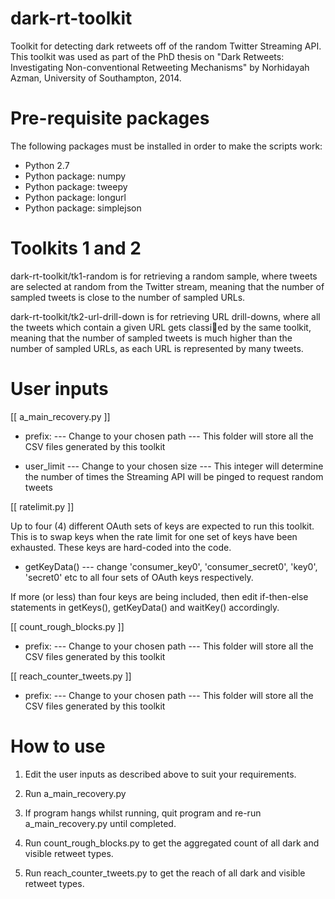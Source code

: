 dark-rt-toolkit
===============

Toolkit for detecting dark retweets off of the random Twitter Streaming API. This toolkit was used as part of the PhD thesis on "Dark Retweets: Investigating Non-conventional Retweeting Mechanisms" by Norhidayah Azman, University of Southampton, 2014.


Pre-requisite packages
======================

The following packages must be installed in order to make the scripts work:

- Python 2.7
- Python package: numpy
- Python package: tweepy
- Python package: longurl
- Python package: simplejson


Toolkits 1 and 2
================

dark-rt-toolkit/tk1-random is for retrieving a random sample, where tweets are selected at random from the Twitter stream, meaning that the number of sampled tweets is close to the number of sampled URLs.

dark-rt-toolkit/tk2-url-drill-down is for retrieving URL drill-downs, where all the tweets which contain a given URL gets classied by the same toolkit, meaning that the number of sampled tweets is much higher than the number of sampled URLs, as each URL is represented by many tweets.


User inputs
===========

[[ a_main_recovery.py ]]

- prefix: 
--- Change to your chosen path
--- This folder will store all the CSV files generated by this toolkit

- user_limit
--- Change to your chosen size
--- This integer will determine the number of times the Streaming API will be pinged to request random tweets


[[ ratelimit.py ]]

Up to four (4) different OAuth sets of keys are expected to run this toolkit. This is to swap keys when the rate limit for one set of keys have been exhausted. These keys are hard-coded into the code.

- getKeyData()
--- change 'consumer_key0', 'consumer_secret0', 'key0', 'secret0' etc to all four sets of OAuth keys respectively.

If more (or less) than four keys are being included, then edit if-then-else statements in getKeys(), getKeyData() and waitKey() accordingly.


[[ count_rough_blocks.py ]]

- prefix: 
--- Change to your chosen path
--- This folder will store all the CSV files generated by this toolkit


[[ reach_counter_tweets.py ]]

- prefix: 
--- Change to your chosen path
--- This folder will store all the CSV files generated by this toolkit


How to use
==========

1) Edit the user inputs as described above to suit your requirements.

2) Run a_main_recovery.py

3) If program hangs whilst running, quit program and re-run a_main_recovery.py until completed.

4) Run count_rough_blocks.py to get the aggregated count of all dark and visible retweet types.

5) Run reach_counter_tweets.py to get the reach of all dark and visible retweet types.